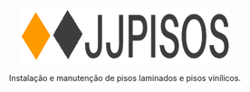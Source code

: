 
<p align="center">
  <a href="" rel="noopener">
 <img width=370px height=100px src="./images/logotipo.png" alt="Medium Posts API"></a>
</p>

<p align="center"> Instalação e manutenção de pisos laminados e pisos vinílicos.</p>